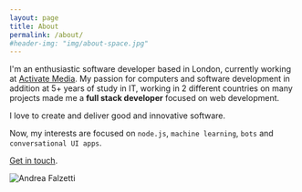 ```yaml
---
layout: page
title: About
permalink: /about/
#header-img: "img/about-space.jpg"
---
```


I'm an enthusiastic software developer based in London, currently working at [Activate Media](http://activate.co.uk). My passion for computers and software development in addition at 5+ years of study in IT, working in 2 different countries on many projects made me a **full stack developer** focused on web development.

I love to create and deliver good and innovative software.

Now, my interests are focused on `node.js`, `machine learning`, `bots` and `conversational UI apps`.

[Get in touch](mailto:andrea@falzetti.me).

![Andrea Falzetti]({{site.urk}}/img/about.jpg)

